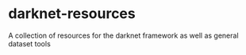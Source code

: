# darknet-resources
A collection of resources for the darknet framework as well as general dataset tools

